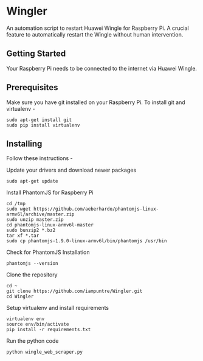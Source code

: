 # Wingler
An automation script to restart Huawei Wingle for Raspberry Pi. A crucial feature to automatically restart the Wingle
without human intervention.

## Getting Started
Your Raspberry Pi needs to be connected to the internet via Huawei Wingle.

## Prerequisites
Make sure you have git installed on your Raspberry Pi. To install git and virtualenv -
```
sudo apt-get install git
sudo pip install virtualenv
```

## Installing
Follow these instructions -


Update your drivers and download newer packages
```
sudo apt-get update
```

Install PhantomJS for Raspberry Pi
```
cd /tmp
sudo wget https://github.com/aeberhardo/phantomjs-linux-armv6l/archive/master.zip
sudo unzip master.zip
cd phantomjs-linux-armv6l-master
sudo bunzip2 *.bz2
tar xf *.tar
sudo cp phantomjs-1.9.0-linux-armv6l/bin/phantomjs /usr/bin
```

Check for PhantomJS Installation
```
phantomjs --version
```

Clone the repository
```
cd ~
git clone https://github.com/iampuntre/Wingler.git
cd Wingler
```

Setup virtualenv and install requirements
```
virtualenv env
source env/bin/activate
pip install -r requirements.txt
```

Run the python code
```
python wingle_web_scraper.py
```